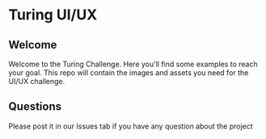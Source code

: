 # Turing UI/UX

## Welcome
Welcome to the Turing Challenge. Here you'll find some examples to reach your goal. 
This repo will contain the images and assets you need for the UI/UX challenge.

## Questions
Please post it in our Issues tab if you have any question about the project
